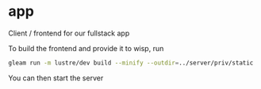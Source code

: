 # app

Client / frontend for our fullstack app

To build the frontend and provide it to wisp, run

```sh
gleam run -m lustre/dev build --minify --outdir=../server/priv/static
```

You can then start the server